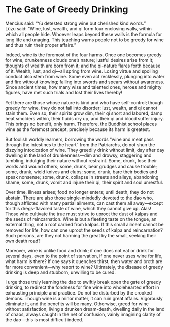 # The Gate of Greedy Drinking

Mencius said: “Yu detested strong wine but cherished kind words.”  
Lüzu said: “Wine, lust, wealth, and qi form four enclosing walls, within which all people hide. Whoever leaps beyond these walls is the formula for long life and unaging. This teaching warns people not to be greedy for wine and thus ruin their proper affairs.”  

Indeed, wine is the foremost of the four harms. Once one becomes greedy for wine, drunkenness clouds one’s nature; lustful desires arise from it; thoughts of wealth are born from it; and the qi-nature flares forth because of it. Wealth, lust, and qi—all spring from wine. Losing virtue and spoiling conduct also stem from wine. Some even act recklessly, plunging into water and fire without knowing; falling into swords and spears without awareness. Since ancient times, how many wise and talented ones, heroes and mighty figures, have met such trials and lost their lives thereby!  

Yet there are those whose nature is kind and who have self-control; though greedy for wine, they do not fall into disorder; lust, wealth, and qi cannot stain them. Even so, their spirits grow dim, their qi short and labored, damp heat smolders within, their fluids dry up, and their qi and blood suffer injury. This brings no benefit, only harm. Therefore, the Buddhist school places wine as the foremost precept, precisely because its harm is greatest.  

But foolish worldly learners, borrowing the words “wine and meat pass through the intestines to the heart” from the Patriarchs, do not shun the dizzying intoxication of wine. They greedily drink without limit, day after day dwelling in the land of drunkenness—dim and drowsy, staggering and tumbling, indulging their nature without restraint. Some, drunk, lose their words and wound others; some, drunk, bear grudges and cause trouble; some, drunk, wield knives and clubs; some, drunk, bare their bodies and speak nonsense; some, drunk, collapse in streets and alleys, abandoning shame; some, drunk, vomit and injure their qi, their spirit and soul unrestful.  

Over time, illness arises; food no longer enters; until death, they do not abstain. There are also those single-mindedly devoted to the dao who, though afflicted with many partial ailments, can cast them all away—except for this dregs-flavored taste of wine, which they cannot give up. Alas! Those who cultivate the true must strive to uproot the dust of kalpas and the seeds of reincarnation. Wine is but a fleeting taste on the tongue, an external thing, not a root carried from kalpas. If this small ailment cannot be removed for life, how can one uproot the seeds of kalpa and reincarnation? Such persons, are they not harming the great by the small, seeking their own death road?  

Moreover, wine is unlike food and drink; if one does not eat or drink for several days, even to the point of starvation, if one never uses wine for life, what harm is there? If one says it quenches thirst, then water and broth are far more convenient—why resort to wine? Ultimately, the disease of greedy drinking is deep and stubborn, unwilling to be cured.  

I urge those truly learning the dao to swiftly break open the gate of greedy drinking, to redirect the fondness for fine wine into wholehearted effort in exhausting principle and practice. Do not be disturbed by the crooked demons. Though wine is a minor matter, it can ruin great affairs. Vigorously eliminate it, and the benefits will be many. Otherwise, greed for wine without satisfaction, living a drunken dream-death, dwelling daily in the land of chaos, always caught in the net of confusion, vainly imagining clarity of the dao—this is most difficult indeed.